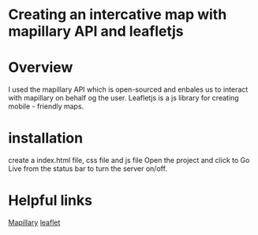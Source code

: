 # Creating an intercative map with mapillary API and leafletjs

# Overview

I used the mapillary API which is open-sourced and enbales us to interact with mapillary on behalf og the user. Leafletjs is a js library for creating mobile - friendly maps.

# installation

create a index.html file, css file and js file
Open the project and click to Go Live from the status bar to turn the server on/off.

# Helpful links

[Mapillary](https://www.mapillary.com/developer/api-documentation/#introduction)
[leaflet](https://leafletjs.com/index.html)
